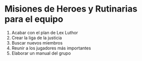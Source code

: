 # Misiones de Heroes y Rutinarias para el equipo

1. Acabar con el plan de Lex Luthor
2. Crear la liga de la justicia
3. Buscar nuevos miembros
4. Reunir a los jugadores más importantes
5. Elaborar un manual del grupo
